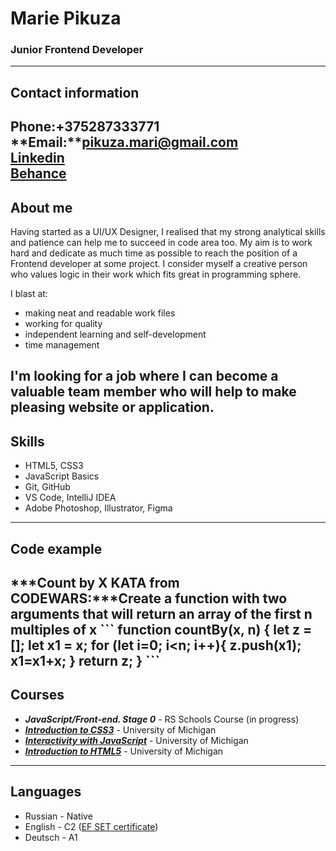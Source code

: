 # Marie Pikuza
### Junior Frontend Developer
---
## Contact information
**Phone:**+375287333771  
**Email:**pikuza.mari@gmail.com  
[Linkedin]("http://linkedin.com/in/maryia-pikuza-946a60292")  
[Behance]("https://www.behance.net/fel-lord")  
---
## About me
Having started as a UI/UX Designer, I realised that my strong analytical skills and patience can help me to succeed in code area too. My aim is to work hard and dedicate as much time as possible to reach the position of a Frontend developer at some project. I consider myself a creative person who values logic in their work which fits great in programming sphere.

I blast at:
* making neat and readable work files
* working for quality
* independent learning and self-development
* time management

I'm looking for a job where I can become a valuable team member who will help to make pleasing website or application.
---
## Skills
* HTML5, CSS3
* JavaScript Basics
* Git, GitHub
* VS Code, IntelliJ IDEA
* Adobe Photoshop, Illustrator, Figma
---
## Code example
***Count by X KATA from CODEWARS:***Create a function with two arguments that will return an array of the first n multiples of x
\```
function countBy(x, n) {
  let z = [];
  let x1 = x;
for (let i=0; i<n; i++){
  z.push(x1);
  x1=x1+x;
}
  return z;
}
\```
---
## Courses
* ***JavaScript/Front-end. Stage 0*** - RS Schools Course  (in progress)
* ***[Introduction to CSS3](https://www.coursera.org/account/accomplishments/certificate/NP6HVTRKJ9ZD)*** - University of Michigan
* ***[Interactivity with JavaScript](https://www.coursera.org/account/accomplishments/certificate/CKN4SHRU8U9H)*** - University of Michigan
* ***[Introduction to HTML5](https://www.coursera.org/account/accomplishments/certificate/JNWKAB9E7LK5)*** - University of Michigan

---
## Languages
* Russian - Native
* English - C2 ([EF SET certificate](https://www.efset.org/cert/QS4hVq))
* Deutsch - A1